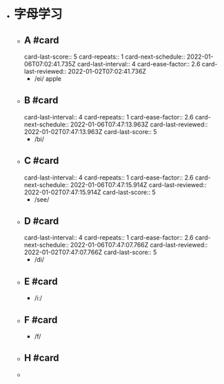 - # 字母学习
	- ## A #card
	  card-last-score:: 5
	  card-repeats:: 1
	  card-next-schedule:: 2022-01-06T07:02:41.735Z
	  card-last-interval:: 4
	  card-ease-factor:: 2.6
	  card-last-reviewed:: 2022-01-02T07:02:41.736Z
		- /ei/ apple
	- ## B #card
	  card-last-interval:: 4
	  card-repeats:: 1
	  card-ease-factor:: 2.6
	  card-next-schedule:: 2022-01-06T07:47:13.963Z
	  card-last-reviewed:: 2022-01-02T07:47:13.963Z
	  card-last-score:: 5
		- /bi/
	- ## C #card
	  card-last-interval:: 4
	  card-repeats:: 1
	  card-ease-factor:: 2.6
	  card-next-schedule:: 2022-01-06T07:47:15.914Z
	  card-last-reviewed:: 2022-01-02T07:47:15.914Z
	  card-last-score:: 5
		- /see/
	- ## D #card
	  card-last-interval:: 4
	  card-repeats:: 1
	  card-ease-factor:: 2.6
	  card-next-schedule:: 2022-01-06T07:47:07.766Z
	  card-last-reviewed:: 2022-01-02T07:47:07.766Z
	  card-last-score:: 5
		- /di/
	- ## E #card
		- /i:/
	- ## F #card
		- /f/
	- ## H #card
	-